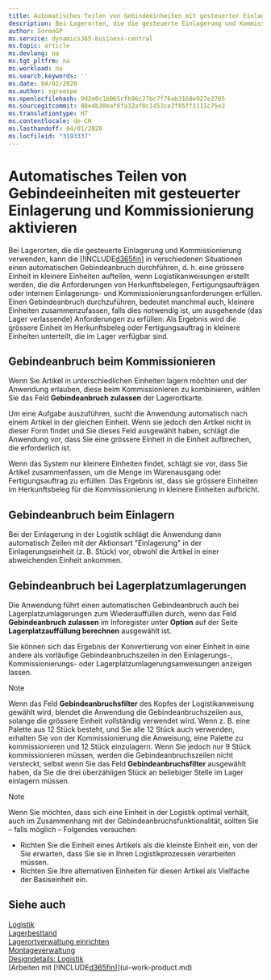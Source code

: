 ```yaml
---
title: Automatisches Teilen von Gebindeeinheiten mit gesteuerter Einlagerung und Kommissionierung | Microsoft Docs
description: Bei Lagerorten, die die gesteuerte Einlagerung und Kommissionierung verwenden, können Sie eine grössere Einheit in kleinere Einheiten aufteilen, wenn Logistikanweisungen erstellt werden, die die Anforderungen von Herkunftsbelegen, Fertigungsaufträgen oder internen Einlagerungs- und Kommissionierungsanforderungen erfüllen.
author: SorenGP
ms.service: dynamics365-business-central
ms.topic: article
ms.devlang: na
ms.tgt_pltfrm: na
ms.workload: na
ms.search.keywords: ''
ms.date: 04/01/2020
ms.author: sgroespe
ms.openlocfilehash: 9d2e0c1b065cfb96c27bc7f76ab3168e927e3705
ms.sourcegitcommit: 88e4b30eaf6fa32af0c1452ce2f85ff1111c75e2
ms.translationtype: HT
ms.contentlocale: de-CH
ms.lasthandoff: 04/01/2020
ms.locfileid: "3193337"
---
```

# <a name="enable-automatic-breaking-bulk-with-directed-put-away-and-pick"></a>Automatisches Teilen von Gebindeeinheiten mit gesteuerter Einlagerung und Kommissionierung aktivieren
Bei Lagerorten, die die gesteuerte Einlagerung und Kommissionierung verwenden, kann die [!INCLUDE[d365fin](includes/d365fin_md.md)] in verschiedenen Situationen einen automatischen Gebindeanbruch durchführen, d. h. eine grössere Einheit in kleinere Einheiten aufteilen, wenn Logistikanweisungen erstellt werden, die die Anforderungen von Herkunftsbelegen, Fertigungsaufträgen oder internen Einlagerungs- und Kommissionierungsanforderungen erfüllen. Einen Gebindeanbruch durchzuführen, bedeutet manchmal auch, kleinere Einheiten zusammenzufassen, falls dies notwendig ist, um ausgehende (das Lager verlassende) Anforderungen zu erfüllen: Als Ergebnis wird die grössere Einheit im Herkunftsbeleg oder Fertigungsauftrag in kleinere Einheiten unterteilt, die im Lager verfügbar sind.   

## <a name="breakbulking-in-picks"></a>Gebindeanbruch beim Kommissionieren  
Wenn Sie Artikel in unterschiedlichen Einheiten lagern möchten und der Anwendung erlauben, diese beim Kommissionieren zu kombinieren, wählen Sie das Feld **Gebindeanbruch zulassen** der Lagerortkarte.  

Um eine Aufgabe auszuführen, sucht die Anwendung automatisch nach einem Artikel in der gleichen Einheit. Wenn sie jedoch den Artikel nicht in dieser Form findet und Sie dieses Feld ausgewählt haben, schlägt die Anwendung vor, dass Sie eine grössere Einheit in die Einheit aufbrechen, die erforderlich ist.  

Wenn das System nur kleinere Einheiten findet, schlägt sie vor, dass Sie Artikel zusammenfassen, um die Menge im Warenausgang oder Fertigungsauftrag zu erfüllen. Das Ergebnis ist, dass sie grössere Einheiten im Herkunftsbeleg für die Kommissionierung in kleinere Einheiten aufbricht.  

## <a name="breakbulking-in-put-aways"></a>Gebindeanbruch beim Einlagern  
Bei der Einlagerung in der Logistik schlägt die Anwendung dann automatisch Zeilen mit der Aktionsart "Einlagerung" in der Einlagerungseinheit (z. B. Stück) vor, obwohl die Artikel in einer abweichenden Einheit ankommen.  

## <a name="breakbulking-in-movements"></a>Gebindeanbruch bei Lagerplatzumlagerungen  
Die Anwendung führt einen automatischen Gebindeanbruch auch bei Lagerplatzumlagerungen zum Wiederauffüllen durch, wenn das Feld **Gebindeanbruch zulassen** im Inforegister unter **Option** auf der Seite **Lagerplatzauffüllung berechnen** ausgewählt ist.  

Sie können sich das Ergebnis der Konvertierung von einer Einheit in eine andere als vorläufige Gebindeanbruchszeilen in den Einlagerungs-, Kommissionierungs- oder Lagerplatzumlagerungsanweisungen anzeigen lassen.  

> [!NOTE]  
>  Wenn das Feld **Gebindeanbruchsfilter** des Kopfes der Logistikanweisung gewählt wird, blendet die Anwendung die Gebindeanbruchszeilen aus, solange die grössere Einheit vollständig verwendet wird. Wenn z. B. eine Palette aus 12 Stück besteht, und Sie alle 12 Stück auch verwenden, erhalten Sie von der Kommissionierung die Anweisung, eine Palette zu kommissionieren und 12 Stück einzulagern. Wenn Sie jedoch nur 9 Stück kommissionieren müssen, werden die Gebindeanbruchszeilen nicht versteckt, selbst wenn Sie das Feld **Gebindeanbruchsfilter** ausgewählt haben, da Sie die drei überzähligen Stück an beliebiger Stelle im Lager einlagern müssen.  

> [!NOTE]  
>  Wenn Sie möchten, dass sich eine Einheit in der Logistik optimal verhält, auch im Zusammenhang mit der Gebindeanbruchsfunktionalität, sollten Sie – falls möglich – Folgendes versuchen:  
>   
> - Richten Sie die Einheit eines Artikels als die kleinste Einheit ein, von der Sie erwarten, dass Sie sie in Ihren Logistikprozessen verarbeiten müssen.  
> - Richten Sie Ihre alternativen Einheiten für diesen Artikel als Vielfache der Basiseinheit ein.  

## <a name="see-also"></a>Siehe auch  
[Logistik](warehouse-manage-warehouse.md)  
[Lagerbesttand](inventory-manage-inventory.md)  
[Lagerortverwaltung einrichten](warehouse-setup-warehouse.md)     
[Montageverwaltung](assembly-assemble-items.md)    
[Designdetails: Logistik](design-details-warehouse-management.md)  
[Arbeiten mit [!INCLUDE[d365fin](includes/d365fin_md.md)]](ui-work-product.md)  
